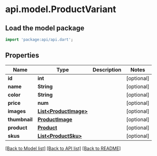 # api.model.ProductVariant

## Load the model package
```dart
import 'package:api/api.dart';
```

## Properties
Name | Type | Description | Notes
------------ | ------------- | ------------- | -------------
**id** | **int** |  | [optional] 
**name** | **String** |  | [optional] 
**color** | **String** |  | [optional] 
**price** | **num** |  | [optional] 
**images** | [**List&lt;ProductImage&gt;**](ProductImage.md) |  | [optional] 
**thumbnail** | [**ProductImage**](ProductImage.md) |  | [optional] 
**product** | [**Product**](Product.md) |  | [optional] 
**skus** | [**List&lt;ProductSku&gt;**](ProductSku.md) |  | [optional] 

[[Back to Model list]](../README.md#documentation-for-models) [[Back to API list]](../README.md#documentation-for-api-endpoints) [[Back to README]](../README.md)


